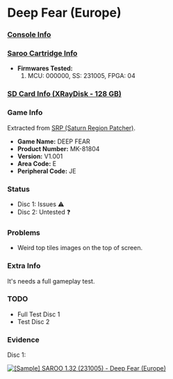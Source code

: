 # Deep Fear (Europe)

### [Console Info](../../../../../Info/Consoles/VA13/README.md)

### [Saroo Cartridge Info](../../../../../Info/Cartridges/RetroGameParadiseStore/1.32F/README.md)

- <b>Firmwares Tested:</b>
  1. MCU: 000000, SS: 231005, FPGA: 04

### [SD Card Info (XRayDisk - 128 GB)](../../../../../Info/SdCards/XRayDisk/128GB/fat32/README.md)

### Game Info

Extracted from [SRP (Saturn Region Patcher)](https://segaxtreme.net/resources/saturn-region-patcher.81/download).

- <b>Game Name:</b> DEEP FEAR
- <b>Product Number:</b> MK-81804
- <b>Version:</b> V1.001
- <b>Area Code:</b> E
- <b>Peripheral Code:</b> JE

### Status

- Disc 1: Issues :warning:
- Disc 2: Untested :question:

### Problems

- Weird top tiles images on the top of screen.

### Extra Info

It's needs a full gameplay test.

### TODO

- Full Test Disc 1
- Test Disc 2

### Evidence

Disc 1:

[![[Sample] SAROO 1.32 (231005) - Deep Fear (Europe)](https://img.youtube.com/vi/20zEf3zaV5s/0.jpg)](https://www.youtube.com/watch?v=20zEf3zaV5s)
